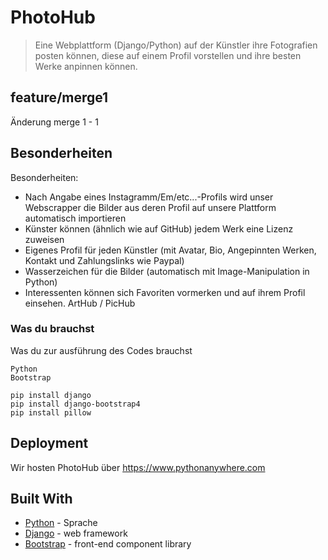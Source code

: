 # PhotoHub

> Eine Webplattform (Django/Python) auf der Künstler ihre Fotografien posten können, diese auf einem Profil vorstellen und ihre besten Werke anpinnen können. 

## feature/merge1
Änderung merge 1 - 1

## Besonderheiten
Besonderheiten:
- Nach Angabe eines Instagramm/Em/etc...-Profils wird unser Webscrapper die Bilder aus deren Profil auf unsere Plattform automatisch importieren
- Künster können (ähnlich wie auf GitHub) jedem Werk eine Lizenz zuweisen
- Eigenes Profil für jeden Künstler (mit Avatar, Bio, Angepinnten Werken, Kontakt und Zahlungslinks wie Paypal)
- Wasserzeichen für die Bilder (automatisch mit Image-Manipulation in Python)
- Interessenten können sich Favoriten vormerken und auf ihrem Profil einsehen.
ArtHub / PicHub

### Was du brauchst

Was du zur ausführung des Codes brauchst

```
Python
Bootstrap
```

```
pip install django
pip install django-bootstrap4
pip install pillow
```

## Deployment

Wir hosten PhotoHub über https://www.pythonanywhere.com

## Built With

* [Python](https://www.python.org) - Sprache
* [Django](https://www.djangoproject.com) - web framework
* [Bootstrap](https://getbootstrap.com) - front-end component library